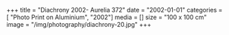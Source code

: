 +++
title = "Diachrony 2002- Aurelia 372"
date = "2002-01-01"
categories = [ "Photo Print on Aluminium", "2002"]
media = []
size = "100 x 100 cm"
image = "/img/photography/diachrony-20.jpg"
+++
